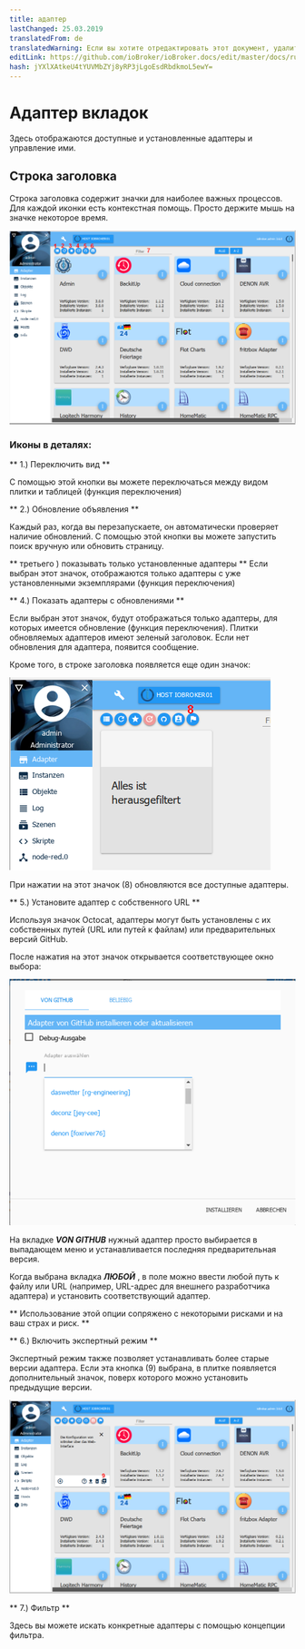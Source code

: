 ```yaml
---
title: адаптер
lastChanged: 25.03.2019
translatedFrom: de
translatedWarning: Если вы хотите отредактировать этот документ, удалите поле «translationFrom», в противном случае этот документ будет снова автоматически переведен
editLink: https://github.com/ioBroker/ioBroker.docs/edit/master/docs/ru/admin/adapter.md
hash: jYXlXAtkeU4tYUVMbZYj8yRP3jLgoEsdRbdkmoL5ewY=
---
```

# Адаптер вкладок
Здесь отображаются доступные и установленные адаптеры и управление ими.

## Строка заголовка
Строка заголовка содержит значки для наиболее важных процессов. Для каждой иконки есть контекстная помощь. Просто держите мышь на значке некоторое время.

![Вкладка Админ](../../de/admin/media/ADMIN_Adapter_Kachel_numbers.png)

### Иконы в деталях:
** 1.) Переключить вид **

С помощью этой кнопки вы можете переключаться между видом плитки и таблицей (функция переключения)

** 2.) Обновление объявления **

Каждый раз, когда вы перезапускаете, он автоматически проверяет наличие обновлений. С помощью этой кнопки вы можете запустить поиск вручную или обновить страницу.

** третьего ) показывать только установленные адаптеры ** Если выбран этот значок, отображаются только адаптеры с уже установленными экземплярами (функция переключения)

** 4.) Показать адаптеры с обновлениями **

Если выбран этот значок, будут отображаться только адаптеры, для которых имеется обновление (функция переключения). Плитки обновляемых адаптеров имеют зеленый заголовок. Если нет обновления для адаптера, появится сообщение.

Кроме того, в строке заголовка появляется еще один значок:

![Вкладка Админ](../../de/admin/media/ADMIN_Adapter_Kachel_upgradeable.png)

При нажатии на этот значок (8) обновляются все доступные адаптеры.

** 5.) Установите адаптер с собственного URL **

Используя значок Octocat, адаптеры могут быть установлены с их собственных путей (URL или путей к файлам) или предварительных версий GitHub.

После нажатия на этот значок открывается соответствующее окно выбора:

![Установить GitHub](../../de/admin/media/ADMIN_Adapter_GitHub.png)

На вкладке ***VON GITHUB*** нужный адаптер просто выбирается в выпадающем меню и устанавливается последняя предварительная версия.

Когда выбрана вкладка ***ЛЮБОЙ*** , в поле можно ввести любой путь к файлу или URL (например, URL-адрес для внешнего разработчика адаптера) и установить соответствующий адаптер.

** Использование этой опции сопряжено с некоторыми рисками и на ваш страх и риск. **

** 6.) Включить экспертный режим **

Экспертный режим также позволяет устанавливать более старые версии адаптера. Если эта кнопка (9) выбрана, в плитке появляется дополнительный значок, поверх которого можно установить предыдущие версии.

![Установите другие версии](../../de/admin/media/ADMIN_Adapter_Kachel_versions.png)

** 7.) Фильтр **

Здесь вы можете искать конкретные адаптеры с помощью концепции фильтра.